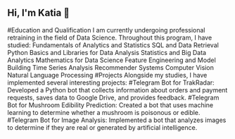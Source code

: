 ## Hi, I'm Katia 👋
#Education and Qualification
I am currently undergoing professional retraining in the field of Data Science. Throughout this program, I have studied:
Fundamentals of Analytics and Statistics
SQL and Data Retrieval
Python Basics and Libraries for Data Analysis
Statistics and Big Data Analytics
Mathematics for Data Science
Feature Engineering and Model Building
Time Series Analysis
Recommender Systems
Computer Vision
Natural Language Processing
#Projects
Alongside my studies, I have implemented several interesting projects:
#Telegram Bot for TrakRadar:
Developed a Python bot that collects information about orders and payment requests, saves data to Google Drive, and provides feedback.
#Telegram Bot for Mushroom Edibility Prediction:
Created a bot that uses machine learning to determine whether a mushroom is poisonous or edible.
#Telegram Bot for Image Analysis:
Implemented a bot that analyzes images to determine if they are real or generated by artificial intelligence.
<!--
**fominos/fominos** is a ✨ _special_ ✨ repository because its `README.md` (this file) appears on your GitHub profile.

Here are some ideas to get you started:

- 🔭 I’m currently working on ...
- 🌱 I’m currently learning ...
- 👯 I’m looking to collaborate on ...
- 🤔 I’m looking for help with ...
- 💬 Ask me about ...
- 📫 How to reach me: ...
- 😄 Pronouns: ...
- ⚡ Fun fact: ...
-->
